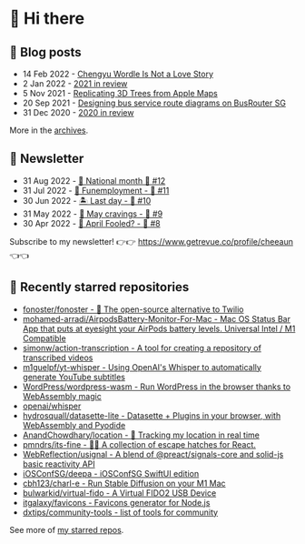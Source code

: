 # 👋 Hi there

## 📝 Blog posts

<!-- feed start -->
- 14 Feb 2022 - [Chengyu Wordle Is Not a Love Story](https://cheeaun.com/blog/2022/02/chengyu-wordle-is-not-a-love-story/)
- 2 Jan 2022 - [2021 in review](https://cheeaun.com/blog/2022/01/2021-in-review/)
- 5 Nov 2021 - [Replicating 3D Trees from Apple Maps](https://cheeaun.com/blog/2021/11/replicating-3d-trees-apple-maps/)
- 20 Sep 2021 - [Designing bus service route diagrams on BusRouter SG](https://cheeaun.com/blog/2021/09/bus-service-route-diagrams-busrouter-sg/)
- 31 Dec 2020 - [2020 in review](https://cheeaun.com/blog/2020/12/2020-in-review/)
<!-- feed end -->

More in the [archives](https://cheeaun.com/blog/archives/).

## 📰 Newsletter

<!-- newsletter start -->
- 31 Aug 2022 - [🎏 National month 🥫 #12](https://www.getrevue.co/profile/cheeaun/issues/national-month-12-1289556)
- 31 Jul 2022 - [🕺 Funemployment - 🥫 #11](https://www.getrevue.co/profile/cheeaun/issues/funemployment-11-1247643)
- 30 Jun 2022 - [🏝️ Last day - 🥫 #10](https://www.getrevue.co/profile/cheeaun/issues/last-day-10-1202564)
- 31 May 2022 - [🍜 May cravings - 🥫 #9](https://www.getrevue.co/profile/cheeaun/issues/may-cravings-9-1158473)
- 30 Apr 2022 - [🤔 April Fooled? - 🥫 #8](https://www.getrevue.co/profile/cheeaun/issues/april-fooled-8-1112032)
<!-- newsletter end -->

Subscribe to my newsletter! 👉👉 https://www.getrevue.co/profile/cheeaun 👈👈

## 🌟 Recently starred repositories

<!-- starred repos start -->
- [fonoster/fonoster - 🚀 The open-source alternative to Twilio](https://github.com/fonoster/fonoster)
- [mohamed-arradi/AirpodsBattery-Monitor-For-Mac - Mac OS Status Bar App that puts at eyesight your AirPods battery levels. Universal Intel / M1 Compatible](https://github.com/mohamed-arradi/AirpodsBattery-Monitor-For-Mac)
- [simonw/action-transcription - A tool for creating a repository of transcribed videos ](https://github.com/simonw/action-transcription)
- [m1guelpf/yt-whisper - Using OpenAI's Whisper to automatically generate YouTube subtitles](https://github.com/m1guelpf/yt-whisper)
- [WordPress/wordpress-wasm - Run WordPress in the browser thanks to WebAssembly magic](https://github.com/WordPress/wordpress-wasm)
- [openai/whisper](https://github.com/openai/whisper)
- [hydrosquall/datasette-lite - Datasette + Plugins in your browser, with WebAssembly and Pyodide](https://github.com/hydrosquall/datasette-lite)
- [AnandChowdhary/location - 📍 Tracking my location in real time](https://github.com/AnandChowdhary/location)
- [pmndrs/its-fine - 🐶🔥 A collection of escape hatches for React.](https://github.com/pmndrs/its-fine)
- [WebReflection/usignal - A blend of @preact/signals-core and solid-js basic reactivity API](https://github.com/WebReflection/usignal)
- [iOSConfSG/deepa - iOSConfSG SwiftUI edition](https://github.com/iOSConfSG/deepa)
- [cbh123/charl-e - Run Stable Diffusion on your M1 Mac](https://github.com/cbh123/charl-e)
- [bulwarkid/virtual-fido - A Virtual FIDO2 USB Device](https://github.com/bulwarkid/virtual-fido)
- [itgalaxy/favicons - Favicons generator for Node.js](https://github.com/itgalaxy/favicons)
- [dxtips/community-tools - list of tools for community](https://github.com/dxtips/community-tools)
<!-- starred repos end -->

See more of [my starred repos](https://github.com/stars/cheeaun/).